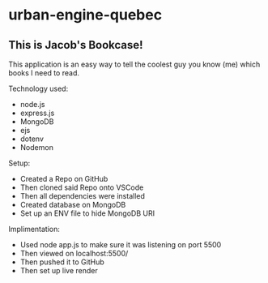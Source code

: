 # urban-engine-quebec

## This is Jacob's Bookcase!

This application is an easy way to tell the coolest guy you know (me) which books I need to read.

Technology used:
* node.js
* express.js
* MongoDB
* ejs
* dotenv
* Nodemon

Setup:
* Created a Repo on GitHub
* Then cloned said Repo onto VSCode
* Then all dependencies were installed
* Created database on MongoDB
* Set up an ENV file to hide MongoDB URI

Implimentation:
* Used node app.js to make sure it was listening on port 5500
* Then viewed on localhost:5500/
* Then pushed it to GitHub
* Then set up live render
